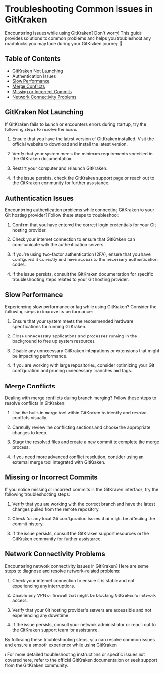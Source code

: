 # Troubleshooting Common Issues in GitKraken

Encountering issues while using GitKraken? Don't worry! This guide provides solutions to common problems and helps you troubleshoot any roadblocks you may face during your GitKraken journey. :wrench:

## Table of Contents

- [GitKraken Not Launching](#gitkraken-not-launching)
- [Authentication Issues](#authentication-issues)
- [Slow Performance](#slow-performance)
- [Merge Conflicts](#merge-conflicts)
- [Missing or Incorrect Commits](#missing-or-incorrect-commits)
- [Network Connectivity Problems](#network-connectivity-problems)

## GitKraken Not Launching

If GitKraken fails to launch or encounters errors during startup, try the following steps to resolve the issue:

1. Ensure that you have the latest version of GitKraken installed. Visit the official website to download and install the latest version.

2. Verify that your system meets the minimum requirements specified in the GitKraken documentation.

3. Restart your computer and relaunch GitKraken.

4. If the issue persists, check the GitKraken support page or reach out to the GitKraken community for further assistance.

## Authentication Issues

Encountering authentication problems while connecting GitKraken to your Git hosting provider? Follow these steps to troubleshoot:

1. Confirm that you have entered the correct login credentials for your Git hosting provider.

2. Check your internet connection to ensure that GitKraken can communicate with the authentication servers.

3. If you're using two-factor authentication (2FA), ensure that you have configured it correctly and have access to the necessary authentication codes.

4. If the issue persists, consult the GitKraken documentation for specific troubleshooting steps related to your Git hosting provider.

## Slow Performance

Experiencing slow performance or lag while using GitKraken? Consider the following steps to improve its performance:

1. Ensure that your system meets the recommended hardware specifications for running GitKraken.

2. Close unnecessary applications and processes running in the background to free up system resources.

3. Disable any unnecessary GitKraken integrations or extensions that might be impacting performance.

4. If you are working with large repositories, consider optimizing your Git configuration and pruning unnecessary branches and tags.

## Merge Conflicts

Dealing with merge conflicts during branch merging? Follow these steps to resolve conflicts in GitKraken:

1. Use the built-in merge tool within GitKraken to identify and resolve conflicts visually.

2. Carefully review the conflicting sections and choose the appropriate changes to keep.

3. Stage the resolved files and create a new commit to complete the merge process.

4. If you need more advanced conflict resolution, consider using an external merge tool integrated with GitKraken.

## Missing or Incorrect Commits

If you notice missing or incorrect commits in the GitKraken interface, try the following troubleshooting steps:

1. Verify that you are working with the correct branch and have the latest changes pulled from the remote repository.

2. Check for any local Git configuration issues that might be affecting the commit history.

3. If the issue persists, consult the GitKraken support resources or the GitKraken community for further assistance.

## Network Connectivity Problems

Encountering network connectivity issues in GitKraken? Here are some steps to diagnose and resolve network-related problems:

1. Check your internet connection to ensure it is stable and not experiencing any interruptions.

2. Disable any VPN or firewall that might be blocking GitKraken's network access.

3. Verify that your Git hosting provider's servers are accessible and not experiencing any downtime.

4. If the issue persists, consult your network administrator or reach out to the GitKraken support team for assistance.

By following these troubleshooting steps, you can resolve common issues and ensure a smooth experience while using GitKraken.

:information_source: For more detailed troubleshooting instructions or specific issues not covered here, refer to the official GitKraken documentation or seek support from the GitKraken community.
